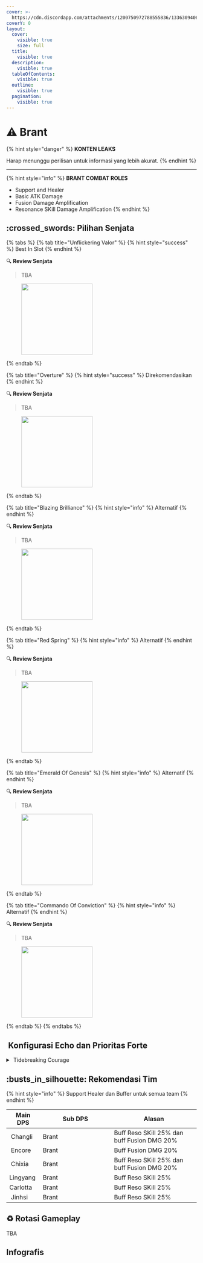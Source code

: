```yaml
---
cover: >-
  https://cdn.discordapp.com/attachments/1200750972788555836/1336309406442197074/image.png?ex=67a6a25d&is=67a550dd&hm=c5d5d2c742dfd6efcb47603e903580cca46a8be9c7423400a6da30ec10037988&
coverY: 0
layout:
  cover:
    visible: true
    size: full
  title:
    visible: true
  description:
    visible: true
  tableOfContents:
    visible: true
  outline:
    visible: true
  pagination:
    visible: true
---
```


# ⚠️ Brant

{% hint style="danger" %}
**KONTEN LEAKS**

Harap menunggu perilisan untuk informasi yang lebih akurat.
{% endhint %}

***

{% hint style="info" %}
**BRANT COMBAT ROLES**

* Support and Healer
* Basic ATK Damage
* Fusion Damage Amplification
* Resonance SKill Damage Amplification
{% endhint %}

## :crossed\_swords: Pilihan Senjata

{% tabs %}
{% tab title="Unflickering Valor" %}
{% hint style="success" %}
Best In Slot
{% endhint %}

:mag: **Review Senjata**&#x20;

> TBA



<figure><img src="https://wuthering.wiki/img/weapon_21020036.png" alt="" width="188"><figcaption></figcaption></figure>
{% endtab %}

{% tab title="Overture" %}
{% hint style="success" %}
Direkomendasikan
{% endhint %}

:mag: **Review Senjata**&#x20;

> TBA



<figure><img src="https://wuthering.wiki/img/weapon_21020024.png" alt="" width="188"><figcaption></figcaption></figure>
{% endtab %}

{% tab title="Blazing Brilliance" %}
{% hint style="info" %}
Alternatif
{% endhint %}

:mag: **Review Senjata**&#x20;

> TBA



<figure><img src="https://wuthering.wiki/img/weapon_21020016.png" alt="" width="188"><figcaption></figcaption></figure>
{% endtab %}

{% tab title="Red Spring" %}
{% hint style="info" %}
Alternatif
{% endhint %}

:mag: **Review Senjata**&#x20;

> TBA



<figure><img src="https://wuthering.wiki/img/weapon_21020026.png" alt="" width="188"><figcaption></figcaption></figure>
{% endtab %}

{% tab title="Emerald Of Genesis" %}
{% hint style="info" %}
Alternatif
{% endhint %}

:mag: **Review Senjata**&#x20;

> TBA



<figure><img src="https://wuthering.wiki/img/weapon_21020015.png" alt="" width="188"><figcaption></figcaption></figure>
{% endtab %}

{% tab title="Commando Of Conviction" %}
{% hint style="info" %}
Alternatif
{% endhint %}

:mag: **Review Senjata**&#x20;

> TBA



<figure><img src="https://wuthering.wiki/img/weapon_21020044.png" alt="" width="188"><figcaption></figcaption></figure>
{% endtab %}
{% endtabs %}

## <img src="https://wuthering.wiki/img/item_10.png" alt="" data-size="line"> Konfigurasi Echo dan Prioritas Forte&#x20;

<details>

<summary><img src="https://wuthering.wiki/img/fettericon_14.png" alt="" data-size="line"> Tidebreaking Courage</summary>

Dragon of Dirge - CR% / CDM%

![](https://wuthering.wiki/img/monster_330000130.png)

#### Echo Sett

* 3 - <mark style="color:red;">**Fusion DMG**</mark> bonus%
* 3 - <mark style="color:red;">**Fusion DMG**</mark> bonus% / ATK% / Energy Regen%
* 1 - ATK%
* 1 - ATK%

#### Prioritas Echo Substat

* ER% (Min 250%)
* CR% / CDM%
* ATK%
* Basic ATK%
* Flat ATK

#### Prioritas Forte

BA   >   Forte   >  Reso skill   >   BA   >   Intro

</details>



## :busts\_in\_silhouette: Rekomendasi Tim

{% hint style="info" %}
Support Healer dan Buffer untuk semua team
{% endhint %}

<table><thead><tr><th>Main DPS</th><th width="172.8193359375">Sub DPS</th><th>Alasan</th></tr></thead><tbody><tr><td><img src="https://media.discordapp.net/attachments/1200750972788555836/1336417062402261073/6.png?ex=67a3bae1&#x26;is=67a26961&#x26;hm=ad46312da2f09a02867161c307a0acd89a5a600a833d17ca4ff0892e8be97b40&#x26;=&#x26;format=webp&#x26;quality=lossless" alt="" data-size="line"><img src="https://wuthering.wiki/img/fettericon_2.png" alt="" data-size="line"> Changli</td><td><img src="https://media.discordapp.net/attachments/1200750972788555836/1336417061336776879/2.png?ex=67a3bae0&#x26;is=67a26960&#x26;hm=6b9406df665556d77672620d03035e3719bfac3e535b9c3318da17301006ba93&#x26;=&#x26;format=webp&#x26;quality=lossless" alt="" data-size="line"><img src="https://wuthering.wiki/img/fettericon_14.png" alt="" data-size="line">Brant</td><td>Buff Reso SKill 25% dan buff Fusion DMG 20%</td></tr><tr><td><img src="https://media.discordapp.net/attachments/1200750972788555836/1336416973483147316/20.png?ex=67a3bacb&#x26;is=67a2694b&#x26;hm=6d11812cd8af6f32c28df6f0c3de83c7465ba7491f87f2fa06bf3e9a0a645313&#x26;=&#x26;format=webp&#x26;quality=lossless" alt="" data-size="line"><img src="https://wuthering.wiki/img/fettericon_2.png" alt="" data-size="line"> Encore</td><td><img src="https://media.discordapp.net/attachments/1200750972788555836/1336417061336776879/2.png?ex=67a3bae0&#x26;is=67a26960&#x26;hm=6b9406df665556d77672620d03035e3719bfac3e535b9c3318da17301006ba93&#x26;=&#x26;format=webp&#x26;quality=lossless" alt="" data-size="line"><img src="https://wuthering.wiki/img/fettericon_14.png" alt="" data-size="line">Brant</td><td>Buff Fusion DMG 20%</td></tr><tr><td><img src="https://cdn.discordapp.com/attachments/1200750972788555836/1336416906915352627/21.png?ex=67a7067c&is=67a5b4fc&hm=934780cf3ceb46632d95161d85857cce065243a3915f52b8f24881e30d2653c2&" alt="" data-size="line"><img src="https://wuthering.wiki/img/fettericon_2.png" alt="" data-size="line"> Chixia</td><td><img src="https://media.discordapp.net/attachments/1200750972788555836/1336417061336776879/2.png?ex=67a3bae0&#x26;is=67a26960&#x26;hm=6b9406df665556d77672620d03035e3719bfac3e535b9c3318da17301006ba93&#x26;=&#x26;format=webp&#x26;quality=lossless" alt="" data-size="line"><img src="https://wuthering.wiki/img/fettericon_14.png" alt="" data-size="line">Brant</td><td>Buff Reso SKill 25% dan buff Fusion DMG 20%</td></tr><tr><td><img src="https://cdn.discordapp.com/attachments/1200750972788555836/1336416907145908244/22.png?ex=67a7067c&is=67a5b4fc&hm=2ca4ee274f57e526387baea514da469bc9f34bb186eb96dbb59e47ddb06306e8&" alt="" data-size="line"><img src="https://wuthering.wiki/img/fettericon_1.png" alt="" data-size="line"><img src="https://wuthering.wiki/img/fettericon_9.png" alt="" data-size="line"> Lingyang</td><td><img src="https://media.discordapp.net/attachments/1200750972788555836/1336417061336776879/2.png?ex=67a3bae0&#x26;is=67a26960&#x26;hm=6b9406df665556d77672620d03035e3719bfac3e535b9c3318da17301006ba93&#x26;=&#x26;format=webp&#x26;quality=lossless" alt="" data-size="line"><img src="https://wuthering.wiki/img/fettericon_14.png" alt="" data-size="line">Brant</td><td>Buff Reso SKill 25%</td></tr><tr><td> <img src="https://cdn.discordapp.com/attachments/1200750972788555836/1336416970756718622/11.png?ex=67a7068b&is=67a5b50b&hm=bba64a23c378db93256de40f96868771c24b65bbe46e78982be965aca5f9e4f1&" alt="" data-size="line"><img src="https://wuthering.wiki/img/fettericon_10.png" alt="" data-size="line"><img src="https://wuthering.wiki/img/fettericon_1.png" alt="" data-size="line">Carlotta</td><td><img src="https://media.discordapp.net/attachments/1200750972788555836/1336417061336776879/2.png?ex=67a3bae0&#x26;is=67a26960&#x26;hm=6b9406df665556d77672620d03035e3719bfac3e535b9c3318da17301006ba93&#x26;=&#x26;format=webp&#x26;quality=lossless" alt="" data-size="line"><img src="https://wuthering.wiki/img/fettericon_14.png" alt="" data-size="line">Brant</td><td>Buff Reso SKill 25%</td></tr><tr><td><img src="https://media.discordapp.net/attachments/1200750972788555836/1336416972287770735/16.png?ex=67a3bacb&#x26;is=67a2694b&#x26;hm=99816ef8babddc115f79781a701e91f91f800e6b3283d57e79e3c4ff20dd35e8&#x26;=&#x26;format=webp&#x26;quality=lossless" alt="" data-size="line"><img src="https://wuthering.wiki/img/fettericon_5.png" alt="" data-size="line"> Jinhsi</td><td><img src="https://media.discordapp.net/attachments/1200750972788555836/1336417061336776879/2.png?ex=67a3bae0&#x26;is=67a26960&#x26;hm=6b9406df665556d77672620d03035e3719bfac3e535b9c3318da17301006ba93&#x26;=&#x26;format=webp&#x26;quality=lossless" alt="" data-size="line"><img src="https://wuthering.wiki/img/fettericon_14.png" alt="" data-size="line">Brant</td><td>Buff Reso SKill 25%</td></tr></tbody></table>

## :recycle: Rotasi Gameplay

TBA

## Infografis

<figure><img src="https://cdn.discordapp.com/attachments/1200750972788555836/1337395274993106985/5.png?ex=67a749e9&#x26;is=67a5f869&#x26;hm=4e32e0d43297bf1ff465ed17501539f2203454c7bceee84367d32c650ba24327&#x26;" alt=""><figcaption></figcaption></figure>



<figure><img src="https://media.discordapp.net/attachments/1200750972788555836/1336360913657266208/5.png?ex=67a38696&#x26;is=67a23516&#x26;hm=0e1b4a07e2fe18630076708b0b864a99b0810cac1985cec4afcb94496d1972fb&#x26;=&#x26;format=webp&#x26;quality=lossless&#x26;width=1202&#x26;height=676" alt=""><figcaption></figcaption></figure>

